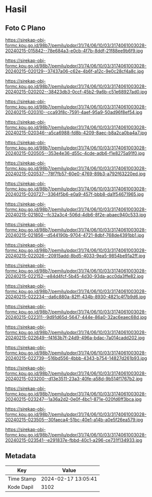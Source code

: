 # Hasil

## Foto C Plano

https://sirekap-obj-formc.kpu.go.id/98b7/pemilu/pdpr/31/74/06/10/03/3174061003028-20240215-015842--78e684a3-e0cb-4f7b-8ddf-21f88ee9b6f9.jpg

https://sirekap-obj-formc.kpu.go.id/98b7/pemilu/pdpr/31/74/06/10/03/3174061003028-20240215-020129--37437a06-c62e-4b6f-a12c-9e0c28cf4a8c.jpg

https://sirekap-obj-formc.kpu.go.id/98b7/pemilu/pdpr/31/74/06/10/03/3174061003028-20240215-020202--38423db3-0ccf-45b2-9a6b-c51e68927ad0.jpg

https://sirekap-obj-formc.kpu.go.id/98b7/pemilu/pdpr/31/74/06/10/03/3174061003028-20240215-020310--cca93f8c-7591-4aef-95a9-50ad96f8ef54.jpg

https://sirekap-obj-formc.kpu.go.id/98b7/pemilu/pdpr/31/74/06/10/03/3174061003028-20240215-020346--a5ca6988-fd8b-4209-8aec-b8a2ca0ba4a7.jpg

https://sirekap-obj-formc.kpu.go.id/98b7/pemilu/pdpr/31/74/06/10/03/3174061003028-20240215-020505--353e4e36-d55c-4cde-adb6-f1e8275a91f0.jpg

https://sirekap-obj-formc.kpu.go.id/98b7/pemilu/pdpr/31/74/06/10/03/3174061003028-20240215-020537--78f7fb57-60e0-4769-89b3-a792f63220ed.jpg

https://sirekap-obj-formc.kpu.go.id/98b7/pemilu/pdpr/31/74/06/10/03/3174061003028-20240215-020727--3364f5b6-e0a9-457f-bbb8-da1f54671965.jpg

https://sirekap-obj-formc.kpu.go.id/98b7/pemilu/pdpr/31/74/06/10/03/3174061003028-20240215-021802--fc32a3c4-506d-4db6-8f2e-abaec940c533.jpg

https://sirekap-obj-formc.kpu.go.id/98b7/pemilu/pdpr/31/74/06/10/03/3174061003028-20240215-021856--d544190b-9704-4721-8dbf-768de4391bb1.jpg

https://sirekap-obj-formc.kpu.go.id/98b7/pemilu/pdpr/31/74/06/10/03/3174061003028-20240215-022026--20915add-8bd5-4033-9ea5-9854be91a2ff.jpg

https://sirekap-obj-formc.kpu.go.id/98b7/pemilu/pdpr/31/74/06/10/03/3174061003028-20240215-022152--e84d4fcf-5b45-4d30-93da-acc0da3ffe82.jpg

https://sirekap-obj-formc.kpu.go.id/98b7/pemilu/pdpr/31/74/06/10/03/3174061003028-20240215-022234--da6c880a-82ff-434b-8930-4821c4f7b9d6.jpg

https://sirekap-obj-formc.kpu.go.id/98b7/pemilu/pdpr/31/74/06/10/03/3174061003028-20240215-022311--9d91d65d-5647-444e-86a0-32ac6eaec68d.jpg

https://sirekap-obj-formc.kpu.go.id/98b7/pemilu/pdpr/31/74/06/10/03/3174061003028-20240215-022649--f4163b7f-24d9-496a-bdac-7a014cadd202.jpg

https://sirekap-obj-formc.kpu.go.id/98b7/pemilu/pdpr/31/74/06/10/03/3174061003028-20240215-022739--516bd556-4bbb-4343-b754-14827d261b93.jpg

https://sirekap-obj-formc.kpu.go.id/98b7/pemilu/pdpr/31/74/06/10/03/3174061003028-20240215-023200--d13e3511-23a3-40fe-a58d-9b514f1767b2.jpg

https://sirekap-obj-formc.kpu.go.id/98b7/pemilu/pdpr/31/74/06/10/03/3174061003028-20240215-023247--1a36a2d2-0e0f-4bc1-871e-020fd6ff3bca.jpg

https://sirekap-obj-formc.kpu.go.id/98b7/pemilu/pdpr/31/74/06/10/03/3174061003028-20240215-023505--30faeca4-51bc-40e1-a14b-a0e5f26ea579.jpg

https://sirekap-obj-formc.kpu.go.id/98b7/pemilu/pdpr/31/74/06/10/03/3174061003028-20240215-023541--e291837e-fbbd-40c1-a296-ce731f134933.jpg


## Metadata

| Key        | Value               |
| ---------- | ------------------- |
| Time Stamp | 2024-02-17 13:05:41 |
| Kode Dapil | 3102                |



